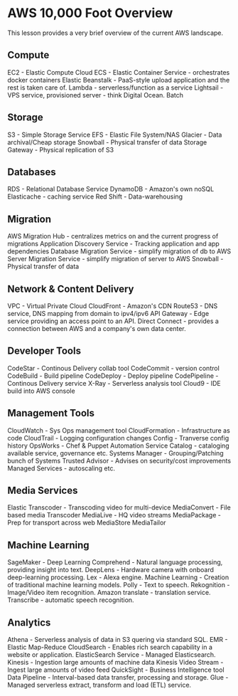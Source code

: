 # AWS 10,000 Foot Overview

This lesson provides a very brief overview of the current AWS landscape.


## Compute
EC2 - Elastic Compute Cloud
ECS - Elastic Container Service - orchestrates docker containers
Elastic Beanstalk - PaaS-style upload application and the rest is taken care of.
Lambda - serverless/function as a service
Lightsail - VPS service, provisioned server - think Digital Ocean.
Batch

## Storage
S3 - Simple Storage Service
EFS - Elastic File System/NAS
Glacier - Data archival/Cheap storage
Snowball - Physical transfer of data
Storage Gateway - Physical replication of S3

## Databases
RDS - Relational Database Service
DynamoDB - Amazon's own noSQL
Elasticache - caching service
Red Shift - Data-warehousing

## Migration
AWS Migration Hub - centralizes metrics on and the current progress of migrations
Application Discovery Service - Tracking application and app dependencies
Database Migration Service - simplify migration of db to AWS
Server Migration Service - simplify migration of server to AWS
Snowball - Physical transfer of data

## Network & Content Delivery
VPC - Virtual Private Cloud
CloudFront - Amazon's CDN
Route53 - DNS service, DNS mapping from domain to ipv4/ipv6
API Gateway - Edge service providing an access point to an API.
Direct Connect - provides a connection between AWS and a company's own data center.


## Developer Tools
CodeStar - Continous Delivery collab tool
CodeCommit - version control
CodeBuild - Build pipeline
CodeDeploy - Deploy pipeline
CodePipeline - Continous Delivery service
X-Ray - Serverless analysis tool
Cloud9 - IDE build into AWS console

## Management Tools
CloudWatch - Sys Ops management tool
CloudFormation - Infrastructure as code
CloudTrail - Logging configuration changes
Config - Tranverse config history
OpsWorks - Chef & Puppet Automation
Service Catalog - cataloging available service, governance etc.
Systems Manager - Grouping/Patching bunch of Systems
Trusted Advisor - Advises on security/cost improvements
Managed Services - autoscaling etc.

## Media Services
Elastic Transcoder - Transcoding video for multi-device
MediaConvert - File based media Transcoder
MediaLive - HQ video streams
MediaPackage - Prep for transport across web
MediaStore
MediaTailor

## Machine Learning
SageMaker - Deep Learning
Comprehend - Natural language processing, providing insight into text.
DeepLens - Hardware camera with onboard deep-learning processing.
Lex - Alexa engine.
Machine Learning - Creation of traditional machine learning models.
Polly - Text to speech.
Rekognition - Image/Video item recognition.
Amazon translate - translation service.
Transcribe - automatic speech recognition.

## Analytics
Athena - Serverless analysis of data in S3 quering via standard SQL.
EMR - Elastic Map-Reduce
CloudSearch - Enables rich search capability in a website or application.
ElasticSearch Service - Managed Elasticsearch.
Kinesis - Ingestion large amounts of machine data
Kinesis Video Stream - Ingest large amounts of video feed
QuickSight - Business Intelligence tool
Data Pipeline - Interval-based data transfer, processing and storage.
Glue - Managed serverless extract, transform and load (ETL) service.